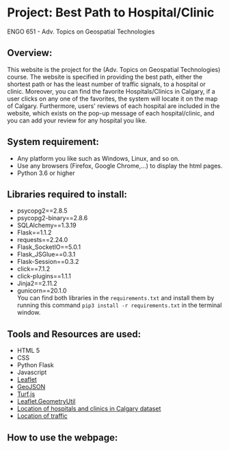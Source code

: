 # Project: Best Path to Hospital/Clinic

ENGO 651 - Adv. Topics on Geospatial Technologies

## Overview:
This website is the project for the (Adv. Topics on Geospatial Technologies) course. The website is specified in providing the best path, either the shortest path or has the least number of traffic signals, to a hospital or clinic. Moreover, you can find the favorite Hospitals/Clinics in Calgary, if a user clicks on any one of the favorites, the system will locate it on the map of Calgary. Furthermore, users' reviews of each hospital are included in the website, which exists on the pop-up message of each hospital/clinic, and you can add your review for any hospital you like. 

## System requirement:
- Any platform you like such as Windows, Linux, and so on. 
- Use any browsers (Firefox, Google Chrome,...) to display the html pages. 
- Python 3.6 or higher

## Libraries required to install:
- psycopg2==2.8.5
- psycopg2-binary==2.8.6
- SQLAlchemy==1.3.19
- Flask==1.1.2
- requests==2.24.0
- Flask_SocketIO==5.0.1
- Flask_JSGlue==0.3.1
- Flask-Session==0.3.2
- click==7.1.2
- click-plugins==1.1.1
- Jinja2==2.11.2
- gunicorn==20.1.0 <br>
You can find both libraries in the `requirements.txt` and install them by running this command `pip3 install -r requirements.txt` in the terminal window.

## Tools and Resources are used:
- HTML 5
- CSS
- Python Flask 
- Javascript
- [Leaflet](https://leafletjs.com/)
- [GeoJSON](https://leafletjs.com/examples/geojson/)
- [Turf.js](https://turfjs.org/)
- [Leaflet.GeometryUtil](https://makinacorpus.github.io/Leaflet.GeometryUtil/)
- [Location of hospitals and clinics in Calgary dataset](https://data.calgary.ca/Services-and-Amenities/Calgary-Health-Clinics-and-Hospitals/pp67-7mf4)
- [Location of traffic](https://data.calgary.ca/Health-and-Safety/Map-of-Traffic-Control-Signals/vspk-q7t7?fbclid=IwAR3qDZp7X27YP8nSQsXSs399_H4xoZ7eNdrnOJca7HqUvQK9qosuu84Z_8A)

## How to use the webpage:
